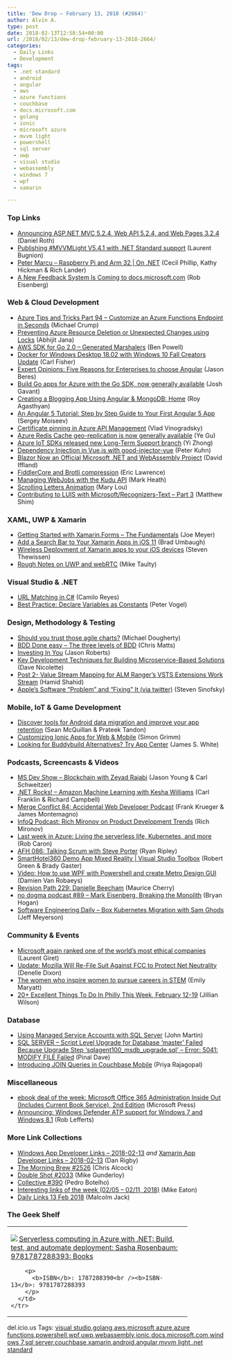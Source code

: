 ```yaml
---
title: 'Dew Drop – February 13, 2018 (#2664)'
author: Alvin A.
type: post
date: 2018-02-13T12:58:54+00:00
url: /2018/02/13/dew-drop-february-13-2018-2664/
categories:
  - Daily Links
  - Development
tags:
  - .net standard
  - android
  - angular
  - aws
  - azure functions
  - couchbase
  - docs.microsoft.com
  - golang
  - ionic
  - microsoft azure
  - mvvm light
  - powershell
  - sql server
  - uwp
  - visual studio
  - webassembly
  - windows 7
  - wpf
  - xamarin

---
```

### <a name="top"></a>Top Links

  * <a href="https://blogs.msdn.microsoft.com/webdev/2018/02/12/announcing-asp-net-mvc-5-2-4-web-api-5-2-4-and-web-pages-3-2-4/" target="_blank">Announcing ASP.NET MVC 5.2.4, Web API 5.2.4, and Web Pages 3.2.4</a> (Daniel Roth)
  * <a href="http://feedproxy.google.com/~r/galasoft/~3/04Gj-bKJmG4/" target="_blank">Publishing #MVVMLight V5.4.1 with .NET Standard support</a> (Laurent Bugnion)
  * <a href="https://channel9.msdn.com/Shows/On-NET/Peter-Marcu-Raspberry-Pi-and-Arm-32?WT.mc_id=DX_MVP4025064" target="_blank">Peter Marcu &#8211; Raspberry Pi and Arm 32 | On .NET</a> (Cecil Phillip, Kathy Hickman & Rich Lander)
  * <a href="https://docs.microsoft.com/teamblog/a-new-feedback-system-is-coming-to-docs/" target="_blank">A New Feedback System Is Coming to docs.microsoft.com</a> (Rob Eisenberg)



### <a name="web"></a>Web & Cloud Development

  * <a href="https://www.michaelcrump.net/azure-tips-and-tricks94/" target="_blank">Azure Tips and Tricks Part 94 &#8211; Customize an Azure Functions Endpoint in Seconds</a> (Michael Crump)
  * <a href="http://dailydotnettips.com/2018/02/13/preventing-azure-resource-deletion-or-unexpected-changes-using-locks/" target="_blank">Preventing Azure Resource Deletion or Unexpected Changes using Locks</a> (Abhijit Jana)
  * <a href="http://feedproxy.google.com/~r/AwsDeveloperBlog/~3/RuJi5tg0rtg/" target="_blank">AWS SDK for Go 2.0 – Generated Marshalers</a> (Ben Powell)
  * <a href="https://blog.docker.com/2018/02/docker-for-windows-18-02-with-windows-10-fall-creators-update/" target="_blank">Docker for Windows Desktop 18.02 with Windows 10 Fall Creators Update</a> (Carl Fisher)
  * <a href="https://www.infragistics.com/community/blogs/b/infragistics/posts/beres-fluin-messages-from-angular-to-the-enterprise" target="_blank">Expert Opinions: Five Reasons for Enterprises to choose Angular</a> (Jason Beres)
  * <a href="https://azure.microsoft.com/blog/build-go-apps-for-azure-with-the-go-sdk-now-generally-available/" target="_blank">Build Go apps for Azure with the Go SDK, now generally available</a> (Josh Gavant)
  * <a href="https://code.tutsplus.com/tutorials/creating-a-blogging-app-using-angular-mongodb-home--cms-30129" target="_blank">Creating a Blogging App Using Angular & MongoDB: Home</a> (Roy Agasthyan)
  * <a href="https://www.toptal.com/angular/angular-5-tutorial" target="_blank">An Angular 5 Tutorial: Step by Step Guide to Your First Angular 5 App</a> (Sergey Moiseev)
  * <a href="https://blogs.msdn.microsoft.com/apimanagement/2018/02/12/certificate-pinning-in-azure-api-management/" target="_blank">Certificate pinning in Azure API Management</a> (Vlad Vinogradsky)
  * <a href="https://azure.microsoft.com/blog/azure-redis-cache-geo-replication-is-now-generally-available/" target="_blank">Azure Redis Cache geo-replication is now generally available</a> (Ye Gu)
  * <a href="https://azure.microsoft.com/blog/iot-sdk-lts-branch/" target="_blank">Azure IoT SDKs released new Long-Term Support branch</a> (Yi Zhong)
  * <a href="https://www.mistergoodcat.com/post/dependency-injection-in-vuejs-with-good-injector-vue" target="_blank">Dependency Injection in Vue.js with good-injector-vue</a> (Peter Kuhn)
  * <a href="http://www.infoq.com/news/2018/02/blazor-webassembly-microsoft?utm_campaign=infoq_content&utm_source=infoq&utm_medium=feed&utm_term=global" target="_blank">Blazor Now an Official Microsoft .NET and WebAssembly Project</a> (David Iffland)
  * <a href="https://textslashplain.com/2018/02/12/fiddlercore-and-brotli-compression/" target="_blank">FiddlerCore and Brotli compression</a> (Eric Lawrence)
  * <a href="http://markheath.net/post/managing-webjobs-with-kudu-api" target="_blank">Managing WebJobs with the Kudu API</a> (Mark Heath)
  * <a href="http://feedproxy.google.com/~r/tympanus/~3/zK3B99lm0vE/" target="_blank">Scrolling Letters Animation</a> (Mary Lou)
  * <a href="https://blog.botframework.com/2018/02/12/contributing-luis-microsoft-recognizers-text-part-3/" target="_blank">Contributing to LUIS with Microsoft/Recognizers-Text – Part 3</a> (Matthew Shim)



### <a name="silverlight"></a>XAML, UWP & Xamarin

  * <a href="https://iwritecodesometimes.net/2018/02/12/getting-started-with-xamarin-forms-the-fundamentals/" target="_blank">Getting Started with Xamarin.Forms – The Fundamentals</a> (Joe Meyer)
  * <a href="https://blog.xamarin.com/add-search-bar-xamarin-ios-11/" target="_blank">Add a Search Bar to Your Xamarin Apps in iOS 11</a> (Brad Umbaugh)
  * <a href="https://www.thewissen.io/wireless-deployment-ios-devices/" target="_blank">Wireless Deployment of Xamarin apps to your iOS devices</a> (Steven Thewissen)
  * <a href="http://feedproxy.google.com/~r/mtaulty/~3/cbW0akhLMX8/" target="_blank">Rough Notes on UWP and webRTC</a> (Mike Taulty)



### <a name="dotnet"></a>Visual Studio & .NET

  * <a href="https://www.red-gate.com/simple-talk/dotnet/c-programming/url-matching-c/" target="_blank">URL Matching in C#</a> (Camilo Reyes)
  * <a href="https://visualstudiomagazine.com/blogs/tool-tracker/2018/02/declare-constants.aspx" target="_blank">Best Practice: Declare Variables as Constants</a> (Peter Vogel)



### <a name="design"></a>Design, Methodology & Testing

  * <a href="https://magenic.com/thinking/should-you-trust-those-agile-charts?utm_source=twitter" target="_blank">Should you trust those agile charts?</a> (Michael Dougherty)
  * <a href="https://theitriskmanager.wordpress.com/2018/01/27/bdd-done-easy-the-three-levels-of-bdd/" target="_blank">BDD Done easy – The three levels of BDD</a> (Chris Matts)
  * <a href="http://dontcodetired.com/blog/post/Investing-In-You" target="_blank">Investing In You</a> (Jason Roberts)
  * <a href="http://feedproxy.google.com/~r/LeadingAgile/~3/yVGY1EBhgCc/" target="_blank">Key Development Techniques for Building Microservice-Based Solutions</a> (Dave Nicolette)
  * <a href="https://blogs.msdn.microsoft.com/visualstudioalmrangers/2018/02/12/post-2-value-stream-mapping-for-alm-rangers-vsts-extensions-work-stream/" target="_blank">Post 2- Value Stream Mapping for ALM Ranger’s VSTS Extensions Work Stream</a> (Hamid Shahid)
  * <a href="https://medium.learningbyshipping.com/apples-software-problem-and-fixing-it-via-twitter-c941a905ba20?source=rss----c7cd1239c0de---4" target="_blank">Apple’s Software “Problem” and “Fixing” It (via twitter)</a> (Steven Sinofsky)



### <a name="mobile"></a>Mobile, IoT & Game Development

  * <a href="http://feedproxy.google.com/~r/blogspot/hsDu/~3/hHZJDgjebN8/discover-tools-for-android-data.html" target="_blank">Discover tools for Android data migration and improve your app retention</a> (Sean McQuillan & Prateek Tandon)
  * <a href="https://blog.ionicframework.com/customizing-ionic-apps-for-web-mobile/" target="_blank">Customizing Ionic Apps for Web & Mobile</a> (Simon Grimm)
  * <a href="https://blogs.msdn.microsoft.com/vsappcenter/looking-for-buddybuild-alternatives-try-app-center/" target="_blank">Looking for Buddybuild Alternatives? Try App Center</a> (James S. White)



### <a name="podcasts"></a>Podcasts, Screencasts & Videos

  * <a href="http://msdevshow.com/2018/02/blockchain-with-zeyad-rajabi/" target="_blank">MS Dev Show &#8211; Blockchain with Zeyad Rajabi</a> (Jason Young & Carl Schweitzer)
  * <a href="http://www.dotnetrocks.com/default.aspx?ShowNum=1519" target="_blank">.NET Rocks! &#8211; Amazon Machine Learning with Kesha Williams</a> (Carl Franklin & Richard Campbell)
  * <a href="http://www.mergeconflict.fm/84" target="_blank">Merge Conflict 84: Accidental Web Developer Podcast</a> (Frank Krueger & James Montemagno)
  * <a href="http://www.infoq.com/podcasts/Rich-Mironov-trends-product-development?utm_campaign=infoq_content&utm_source=infoq&utm_medium=feed&utm_term=global" target="_blank">InfoQ Podcast: Rich Mironov on Product Development Trends</a> (Rich Mironov)
  * <a href="https://azure.microsoft.com/blog/last-week-in-azure-week-of-2018-02-05/" target="_blank">Last week in Azure: Living the serverless life, Kubernetes, and more</a> (Rob Caron)
  * <a href="https://ryanripley.com/afh-086-talking-scrum-steve-porter/" target="_blank">AFH 086: Talking Scrum with Steve Porter</a> (Ryan Ripley)
  * <a href="https://channel9.msdn.com/Shows/Visual-Studio-Toolbox/SmartHotel360-Demo-App-Mixed-Reality?WT.mc_id=DX_MVP4025064" target="_blank">SmartHotel360 Demo App Mixed Reality | Visual Studio Toolbox</a> (Robert Green & Brady Gaster)
  * <a href="http://www.systanddeploy.com/2018/02/video-how-to-use-wpf-with-powershell.html" target="_blank">Video: How to use WPF with Powershell and create Metro Design GUI</a> (Damien Van Robaeys)
  * <a href="http://revisionpath.simplecast.fm/danielle-beecham" target="_blank">Revision Path 229: Danielle Beecham</a> (Maurice Cherry)
  * <a href="http://feedproxy.google.com/~r/NoDogmaPodcast/~3/EMZRfz7_dJE/" target="_blank">no dogma podcast #89 &#8211; Mark Eisenberg, Breaking the Monolith</a> (Bryan Hogan)
  * <a href="https://softwareengineeringdaily.com/2018/02/13/box-kubernetes-migration-with-sam-ghods/" target="_blank">Software Engineering Daily &#8211; Box Kubernetes Migration with Sam Ghods</a> (Jeff Meyerson)



### <a name="events"></a>Community & Events

  * <a href="https://www.onmsft.com/news/microsoft-again-ranked-one-of-the-worlds-most-ethical-companies" target="_blank">Microsoft again ranked one of the world&#8217;s most ethical companies</a> (Laurent Giret)
  * <a href="https://blog.mozilla.org/blog/2018/02/12/update-mozilla-will-re-file-suit-fcc-protect-net-neutrality/" target="_blank">Update: Mozilla Will Re-File Suit Against FCC to Protect Net Neutrality</a> (Denelle Dixon)
  * <a href="https://www.microsoft.com/en-us/research/blog/the-women-who-inspire-women-to-pursue-careers-in-stem/" target="_blank">The women who inspire women to pursue careers in STEM</a> (Emily Maryatt)
  * <a href="https://www.uwishunu.com/2018/02/20-excellent-things-philly-week-february-12-19/" target="_blank">20+ Excellent Things To Do In Philly This Week, February 12-19</a> (Jillian Wilson)



### <a name="sql"></a>Database

  * <a href="http://feedproxy.google.com/~r/MSSQLTips-LatestSqlServerTips/~3/Pm046ybI1HA/tip.asp" target="_blank">Using Managed Service Accounts with SQL Server</a> (John Martin)
  * <a href="https://blog.sqlauthority.com/2018/02/13/sql-server-script-level-upgrade-database-master-failed-upgrade-step-sqlagent100_msdb_upgrade-sql-error-5041-modify-file-failed/" target="_blank">SQL SERVER – Script Level Upgrade for Database ‘master’ Failed Because Upgrade Step ‘sqlagent100_msdb_upgrade.sql’ – Error: 5041: MODIFY FILE Failed</a> (Pinal Dave)
  * <a href="https://blog.couchbase.com/join-queries-couchbase-mobile/" target="_blank">Introducing JOIN Queries in Couchbase Mobile</a> (Priya Rajagopal)



### <a name="misc"></a>Miscellaneous

  * <a href="https://blogs.msdn.microsoft.com/microsoft_press/2018/02/12/ebook-deal-of-the-week-microsoft-office-365-administration-inside-out-includes-current-book-service-2nd-edition/" target="_blank">ebook deal of the week: Microsoft Office 365 Administration Inside Out (Includes Current Book Service), 2nd Edition</a> (Microsoft Press)
  * <a href="http://blogs.windows.com/business/2018/02/12/announcing-windows-defender-atp-support-for-windows-7-and-windows-8-1/?WT.mc_id=DX_MVP4025064" target="_blank">Announcing: Windows Defender ATP support for Windows 7 and Windows 8.1</a> (Rob Lefferts)



### <a name="links"></a>More Link Collections

  * <a href="https://www.windowsappdev.com/2018/02/windows-app-developer-links-2018-02-13/" target="_blank">Windows App Developer Links &#8211; 2018-02-13</a> _and_ <a href="https://www.allaboutxamarin.com/2018/02/xamarin-app-developer-links-2018-02-13/" target="_blank">Xamarin App Developer Links &#8211; 2018-02-13</a> (Dan Rigby)
  * <a href="http://feedproxy.google.com/~r/ReflectivePerspective/~3/3ezF5r-UOcY/" target="_blank">The Morning Brew #2526</a> (Chris Alcock)
  * <a href="https://afreshcup.com/home/2018/02/13/double-shot-2033.html" target="_blank">Double Shot #2033</a> (Mike Gunderloy)
  * <a href="http://feedproxy.google.com/~r/tympanus/~3/CW8V7BsE4cQ/" target="_blank">Collective #390</a> (Pedro Botelho)
  * <a href="https://samestuffdifferentday.com/2018/02/12/interesting-links-of-the-week-02-05-02-11-2018/" target="_blank">Interesting links of the week (02/05 – 02/11, 2018)</a> (Mike Eaton)
  * <a href="http://feedproxy.google.com/~r/parsimonyjax/~3/KjMgcbHesxY/daily-links-13-feb-2018.html" target="_blank">Daily Links 13 Feb 2018</a> (Malcolm Jack)



### <a name="shelf"></a>The Geek Shelf

<div class="wlWriterEditableSmartContent" id="scid:7dc1bd33-94bd-46fd-a20b-0131235bcd47:d7caf4a8-b0cf-4b68-9ca0-bdeb1b3c425f" style="margin: 0px; padding: 0px; float: none; display: inline;">
  <table cellspacing="0" cellpadding="2" width="400" border="0" unselectable="on">
    <tr>
      <td valign="top" width="400">
        <p>
          <a title="Serverless computing in Azure with .NET: Build, test, and automate deployment: Sasha Rosenbaum: 9781787288393: Books" href="http://www.amazon.com/exec/obidos/ASIN/1787288390/amavin-20"><img data-recalc-dims="1" decoding="async" src="https://i0.wp.com/images-na.ssl-images-amazon.com/images/I/41vY5aHkIgL._AC_US218_.jpg?w=660&#038;ssl=1" border="0" align="left" style="float:left" />Serverless computing in Azure with .NET: Build, test, and automate deployment: Sasha Rosenbaum: 9781787288393: Books</a>
        </p>
        
        <p>
          <b>ISBN</b>: 1787288390<br /><b>ISBN-13</b>: 9781787288393
        </p>
      </td>
    </tr>
  </table>
</div>



<div class="wlWriterEditableSmartContent" id="scid:77ECF5F8-D252-44F5-B4EB-D463C5396A79:6efb6f56-9f03-46bf-9463-9ba18ddf46f9" style="margin: 0px; padding: 0px; float: none; display: inline;">
  del.icio.us Tags: <a href="http://del.icio.us/popular/visual+studio" rel="tag">visual studio</a>,<a href="http://del.icio.us/popular/golang" rel="tag">golang</a>,<a href="http://del.icio.us/popular/aws" rel="tag">aws</a>,<a href="http://del.icio.us/popular/microsoft+azure" rel="tag">microsoft azure</a>,<a href="http://del.icio.us/popular/azure+functions" rel="tag">azure functions</a>,<a href="http://del.icio.us/popular/powershell" rel="tag">powershell</a>,<a href="http://del.icio.us/popular/wpf" rel="tag">wpf</a>,<a href="http://del.icio.us/popular/uwp" rel="tag">uwp</a>,<a href="http://del.icio.us/popular/webassembly" rel="tag">webassembly</a>,<a href="http://del.icio.us/popular/ionic" rel="tag">ionic</a>,<a href="http://del.icio.us/popular/docs.microsoft.com" rel="tag">docs.microsoft.com</a>,<a href="http://del.icio.us/popular/windows+7" rel="tag">windows 7</a>,<a href="http://del.icio.us/popular/sql+server" rel="tag">sql server</a>,<a href="http://del.icio.us/popular/couchbase" rel="tag">couchbase</a>,<a href="http://del.icio.us/popular/xamarin" rel="tag">xamarin</a>,<a href="http://del.icio.us/popular/android" rel="tag">android</a>,<a href="http://del.icio.us/popular/angular" rel="tag">angular</a>,<a href="http://del.icio.us/popular/mvvm+light" rel="tag">mvvm light</a>,<a href="http://del.icio.us/popular/.net+standard" rel="tag">.net standard</a>
</div>